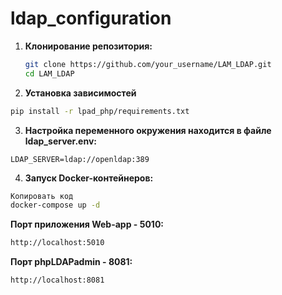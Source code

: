 # ldap_configuration

1. **Клонирование репозитория:**
   ```bash
   git clone https://github.com/your_username/LAM_LDAP.git
   cd LAM_LDAP
   ```
2. **Установка зависимостей**
  ```bash
  pip install -r lpad_php/requirements.txt
  ```

3. **Настройка переменного окружения находится в файле ldap_server.env:**

```env
LDAP_SERVER=ldap://openldap:389
```

4. **Запуск Docker-контейнеров:**
```bash
Копировать код
docker-compose up -d
```

**Порт приложения Web-app - 5010:**
```bash
http://localhost:5010
```

**Порт phpLDAPadmin - 8081:**
```bash
http://localhost:8081
```
